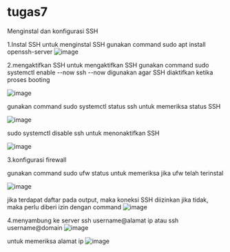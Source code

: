 # tugas7
Menginstal dan konfigurasi SSH

1.Instal SSH
untuk menginstal SSH gunakan command sudo apt install openssh-server
![image](https://github.com/user-attachments/assets/ecf257bb-0d9e-4665-8e0e-5b4420ff537c)

2.mengaktifkan SSH
untuk mengaktifkan SSH gunakan command sudo systemctl enable --now ssh
--now digunakan agar SSH diaktifkan ketika proses booting

![image](https://github.com/user-attachments/assets/e45af64c-83c5-4ae1-acad-a4110d4641bc)

gunakan command sudo systemctl status ssh untuk memeriksa status SSH

![image](https://github.com/user-attachments/assets/1c6aba51-e5d2-4328-bdfa-103cfc483fd4)

sudo systemctl disable ssh untuk menonaktifkan SSH

![image](https://github.com/user-attachments/assets/60c16f98-2c4c-496b-a205-1078ee3ca611)

3.konfigurasi firewall

gunakan command sudo ufw status untuk memeriksa jika ufw telah terinstal

![image](https://github.com/user-attachments/assets/7f085521-9dc2-464a-9457-572554242e02)

jika terdapat daftar pada output, maka koneksi SSH diizinkan jika tidak, maka perlu diberi izin dengan command 
![image](https://github.com/user-attachments/assets/39740f85-89c8-4c07-a834-915ad4b77182)

4.menyambung ke server
ssh username@alamat ip atau ssh username@domain
![image](https://github.com/user-attachments/assets/5b3748d6-08f5-45fa-a9b8-cb0b095ef5b2)

untuk memeriksa alamat ip
![image](https://github.com/user-attachments/assets/115e1948-1598-4dab-882a-508d7044db70)
